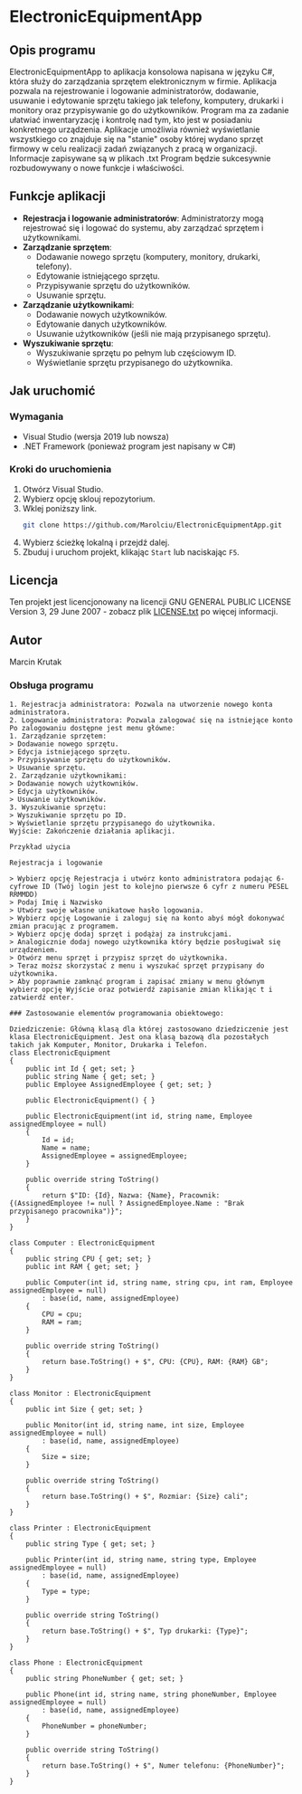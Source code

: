 # ElectronicEquipmentApp

## Opis programu
ElectronicEquipmentApp to aplikacja konsolowa napisana w języku C#, która służy do zarządzania sprzętem elektronicznym w firmie. Aplikacja pozwala na rejestrowanie i logowanie administratorów, dodawanie, usuwanie i edytowanie sprzętu takiego jak telefony, komputery, drukarki i monitory oraz przypisywanie go do użytkowników. Program ma za zadanie ułatwiać inwentaryzację i kontrolę nad tym, kto jest w posiadaniu konkretnego urządzenia. Aplikacje umożliwia również wyświetlanie wszystkiego co znajduje się na "stanie" osoby której wydano sprzęt firmowy w celu realizacji zadań związanych z pracą w organizacji. Informacje zapisywane są w plikach .txt Program będzie sukcesywnie rozbudowywany o nowe funkcje i właściwości.

## Funkcje aplikacji
- **Rejestracja i logowanie administratorów**: Administratorzy mogą rejestrować się i logować do systemu, aby zarządzać sprzętem i użytkownikami.
- **Zarządzanie sprzętem**:
  - Dodawanie nowego sprzętu (komputery, monitory, drukarki, telefony).
  - Edytowanie istniejącego sprzętu.
  - Przypisywanie sprzętu do użytkowników.
  - Usuwanie sprzętu.
- **Zarządzanie użytkownikami**:
  - Dodawanie nowych użytkowników.
  - Edytowanie danych użytkowników.
  - Usuwanie użytkowników (jeśli nie mają przypisanego sprzętu).
- **Wyszukiwanie sprzętu**:
  - Wyszukiwanie sprzętu po pełnym lub częściowym ID.
  - Wyświetlanie sprzętu przypisanego do użytkownika.

## Jak uruchomić

### Wymagania
- Visual Studio (wersja 2019 lub nowsza)
- .NET Framework (ponieważ program jest napisany w C#)

### Kroki do uruchomienia
1. Otwórz Visual Studio.
2. Wybierz opcję sklouj repozytorium.
3. Wklej poniższy link.
    ```sh
    git clone https://github.com/Marolciu/ElectronicEquipmentApp.git
    ```
4. Wybierz ścieżkę lokalną i przejdź dalej.
5. Zbuduj i uruchom projekt, klikając `Start` lub naciskając `F5`.

## Licencja
Ten projekt jest licencjonowany na licencji GNU GENERAL PUBLIC LICENSE Version 3, 29 June 2007 - zobacz plik [LICENSE.txt](LICENSE.txt) po więcej informacji.

## Autor
Marcin Krutak

### Obsługa programu
```plaintext
1. Rejestracja administratora: Pozwala na utworzenie nowego konta administratora.
2. Logowanie administratora: Pozwala zalogować się na istniejące konto
Po zalogowaniu dostępne jest menu główne:
1. Zarządzanie sprzętem:
> Dodawanie nowego sprzętu.
> Edycja istniejącego sprzętu.
> Przypisywanie sprzętu do użytkowników.
> Usuwanie sprzętu.
2. Zarządzanie użytkownikami:
> Dodawanie nowych użytkowników.
> Edycja użytkowników.
> Usuwanie użytkowników.
3. Wyszukiwanie sprzętu:
> Wyszukiwanie sprzętu po ID.
> Wyświetlanie sprzętu przypisanego do użytkownika.
Wyjście: Zakończenie działania aplikacji.

Przykład użycia

Rejestracja i logowanie

> Wybierz opcję Rejestracja i utwórz konto administratora podając 6-cyfrowe ID (Twój login jest to kolejno pierwsze 6 cyfr z numeru PESEL RRMMDD)
> Podaj Imię i Nazwisko
> Utwórz swoje własne unikatowe hasło logowania.
> Wybierz opcję Logowanie i zaloguj się na konto abyś mógł dokonywać zmian pracując z programem.
> Wybierz opcję dodaj sprzęt i podążaj za instrukcjami.
> Analogicznie dodaj nowego użytkownika który będzie posługiwał się urządzeniem.
> Otwórz menu sprzęt i przypisz sprzęt do użytkownika.
> Teraz moższ skorzystać z menu i wyszukać sprzęt przypisany do użytkownika.
> Aby poprawnie zamknąć program i zapisać zmiany w menu głównym wybierz opcję Wyjście oraz potwierdź zapisanie zmian klikając t i zatwierdź enter.

### Zastosowanie elementów programowania obiektowego:

Dziedziczenie: Główną klasą dla której zastosowano dziedziczenie jest klasa ElectronicEquipment. Jest ona klasą bazową dla pozostałych takich jak Komputer, Monitor, Drukarka i Telefon.
class ElectronicEquipment
{
    public int Id { get; set; }
    public string Name { get; set; }
    public Employee AssignedEmployee { get; set; }

    public ElectronicEquipment() { }

    public ElectronicEquipment(int id, string name, Employee assignedEmployee = null)
    {
        Id = id;
        Name = name;
        AssignedEmployee = assignedEmployee;
    }

    public override string ToString()
    {
        return $"ID: {Id}, Nazwa: {Name}, Pracownik: {(AssignedEmployee != null ? AssignedEmployee.Name : "Brak przypisanego pracownika")}";
    }
}

class Computer : ElectronicEquipment
{
    public string CPU { get; set; }
    public int RAM { get; set; }

    public Computer(int id, string name, string cpu, int ram, Employee assignedEmployee = null)
        : base(id, name, assignedEmployee)
    {
        CPU = cpu;
        RAM = ram;
    }

    public override string ToString()
    {
        return base.ToString() + $", CPU: {CPU}, RAM: {RAM} GB";
    }
}

class Monitor : ElectronicEquipment
{
    public int Size { get; set; }

    public Monitor(int id, string name, int size, Employee assignedEmployee = null)
        : base(id, name, assignedEmployee)
    {
        Size = size;
    }

    public override string ToString()
    {
        return base.ToString() + $", Rozmiar: {Size} cali";
    }
}

class Printer : ElectronicEquipment
{
    public string Type { get; set; }

    public Printer(int id, string name, string type, Employee assignedEmployee = null)
        : base(id, name, assignedEmployee)
    {
        Type = type;
    }

    public override string ToString()
    {
        return base.ToString() + $", Typ drukarki: {Type}";
    }
}

class Phone : ElectronicEquipment
{
    public string PhoneNumber { get; set; }

    public Phone(int id, string name, string phoneNumber, Employee assignedEmployee = null)
        : base(id, name, assignedEmployee)
    {
        PhoneNumber = phoneNumber;
    }

    public override string ToString()
    {
        return base.ToString() + $", Numer telefonu: {PhoneNumber}";
    }
}





